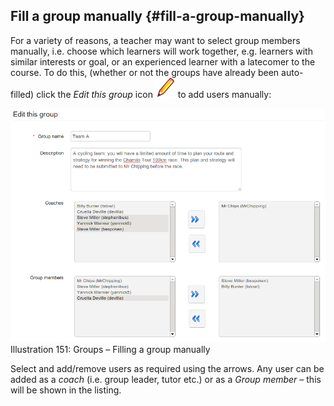 ## Fill a group manually {#fill-a-group-manually}

For a variety of reasons, a teacher may want to select group members manually, i.e. choose which learners will work together, e.g. learners with similar interests or goal, or an experienced learner with a latecomer to the course. To do this, (whether or not the groups have already been auto-filled) click the _Edit this group_ icon ![](../assets/graphics285.png) to add users manually:

![](../assets/images216.png)Illustration 151: Groups – Filling a group manually

Select and add/remove users as required using the arrows. Any user can be added as a _coach_ (i.e. group leader, tutor etc.) or as a _Group member –_ this will be shown in the listing.